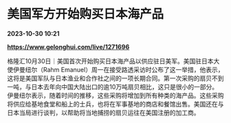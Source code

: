 # 美国军方开始购买日本海产品

**2023-10-30 10:21**

**https://www.gelonghui.com/live/1271696**

格隆汇10月30日｜美国首次开始购买日本海产品以供应驻日美军。美国驻日本大使伊曼纽尔（Rahm Emanuel）周一在接受路透采访时公布了这一举措，他表示，这将是美国军队与日本渔业和合作社之间的一项长期合同。第一次采购的扇贝不到一吨，与日本去年向中国大陆出口的逾10万吨扇贝相比，这只是很小的一部分。伊曼纽尔表示，随着时间的推移，这些采购将增加到所有种类的海产品。这些采购将供应给基地食堂和船上的士兵，也将在军事基地的商店和餐馆出售。美国还在与日本当局进行谈判，以帮助将当地捕捞的扇贝运往在美国注册的加工商。